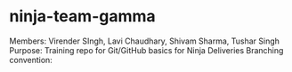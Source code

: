 # ninja-team-gamma

Members: Virender SIngh, Lavi Chaudhary, Shivam Sharma, Tushar Singh
Purpose: Training repo for Git/GitHub basics for Ninja Deliveries
Branching convention:
